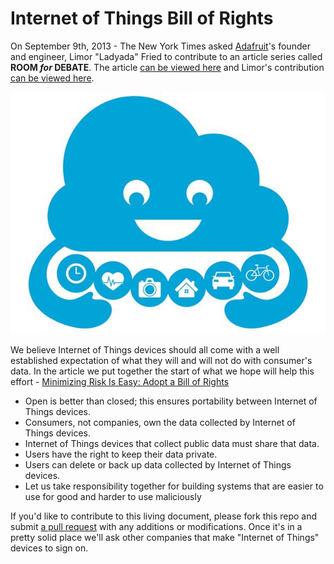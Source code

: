 # Internet of Things Bill of Rights

On September 9th, 2013 - The New York Times asked [Adafruit][1]'s founder and engineer, Limor "Ladyada" Fried to contribute to an article series called **ROOM *for* DEBATE**. The article [can be viewed here][2] and Limor's contribution [can be viewed here][3].

![Nimbus][5]

We believe Internet of Things devices should all come with a well established expectation of what they will and will not do with consumer's data. In the article we put together the start of what we hope will help this effort - [Minimizing Risk Is Easy: Adopt a Bill of Rights][3]

* Open is better than closed; this ensures portability between Internet of Things devices.
* Consumers, not companies, own the data collected by Internet of Things devices.
* Internet of Things devices that collect public data must share that data.
* Users have the right to keep their data private.
* Users can delete or back up data collected by Internet of Things devices.
* Let us take responsibility together for building systems that are easier to use for good and harder to use maliciously

If you'd like to contribute to this living document, please fork this repo and submit [a pull request][4] with any additions or modifications. Once it's in a pretty solid place we'll ask other companies that make "Internet of Things" devices to sign on.

[1]: https://www.adafruit.com/
[2]: http://www.nytimes.com/roomfordebate/2013/09/08/privacy-and-the-internet-of-things
[3]: http://www.nytimes.com/roomfordebate/2013/09/08/privacy-and-the-internet-of-things/a-bill-of-rights-for-the-internet-of-things
[4]: https://github.com/adafruit/iot-bill-of-rights/pulls
[5]: /nimbus.jpg?raw=true
